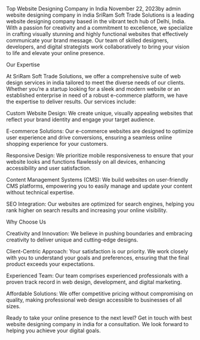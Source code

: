 Top Website Designing Company in India
November 22, 2023by admin
website designing company in india
SriRam Soft Trade Solutions is a leading website designing company based in the vibrant tech hub of Delhi, India. With a passion for creativity and a commitment to excellence, we specialize in crafting visually stunning and highly functional websites that effectively communicate your brand message. Our team of skilled designers, developers, and digital strategists work collaboratively to bring your vision to life and elevate your online presence.

Our Expertise

At SriRam Soft Trade Solutions, we offer a comprehensive suite of web design services in india tailored to meet the diverse needs of our clients. Whether you’re a startup looking for a sleek and modern website or an established enterprise in need of a robust e-commerce platform, we have the expertise to deliver results. Our services include:

Custom Website Design: We create unique, visually appealing websites that reflect your brand identity and engage your target audience.

E-commerce Solutions: Our e-commerce websites are designed to optimize user experience and drive conversions, ensuring a seamless online shopping experience for your customers.

Responsive Design: We prioritize mobile responsiveness to ensure that your website looks and functions flawlessly on all devices, enhancing accessibility and user satisfaction.

Content Management Systems (CMS): We build websites on user-friendly CMS platforms, empowering you to easily manage and update your content without technical expertise.

SEO Integration: Our websites are optimized for search engines, helping you rank higher on search results and increasing your online visibility.

Why Choose Us

Creativity and Innovation: We believe in pushing boundaries and embracing creativity to deliver unique and cutting-edge designs.

Client-Centric Approach: Your satisfaction is our priority. We work closely with you to understand your goals and preferences, ensuring that the final product exceeds your expectations.

Experienced Team: Our team comprises experienced professionals with a proven track record in web design, development, and digital marketing.

Affordable Solutions: We offer competitive pricing without compromising on quality, making professional web design accessible to businesses of all sizes.

Ready to take your online presence to the next level? Get in touch with best website designing company in india for a consultation. We look forward to helping you achieve your digital goals.
